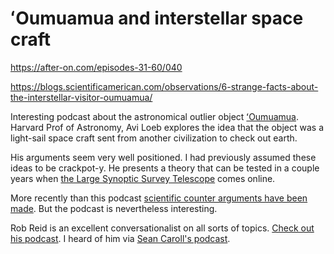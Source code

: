 # ʻOumuamua and interstellar space craft

https://after-on.com/episodes-31-60/040

https://blogs.scientificamerican.com/observations/6-strange-facts-about-the-interstellar-visitor-oumuamua/

Interesting podcast about the astronomical outlier object
[ʻOumuamua](https://en.wikipedia.org/wiki/%CA%BBOumuamua). Harvard Prof of
Astronomy, Avi Loeb explores the idea that the object was a light-sail space
craft sent from another civilization to check out earth.

His arguments seem very well positioned. I had previously assumed these ideas to
be crackpot-y. He presents a theory that can be tested in a couple years when 
[the Large Synoptic Survey
Telescope](https://en.wikipedia.org/wiki/Large_Synoptic_Survey_Telescope) comes
online.

More recently than this podcast [scientific counter arguments have been made](https://www.sciencealert.com/astronomers-have-determined-oumuamua-is-really-truly-not-an-alien-lightsail). But the podcast is 
nevertheless interesting.

Rob Reid is an excellent conversationalist on all sorts of topics. [Check out his
podcast](https://after-on.com/).  I heard of him via [Sean Caroll's
podcast](https://www.preposterousuniverse.com/podcast/2019/07/15/55-a-conversation-with-rob-reid-on-quantum-mechanics-and-many-worlds/).
